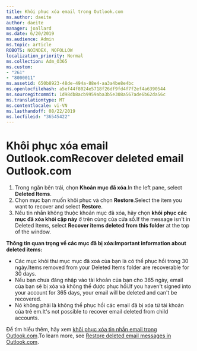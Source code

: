 ```yaml
---
title: Khôi phục xóa email trong Outlook.com
ms.author: daeite
author: daeite
manager: joallard
ms.date: 6/20/2019
ms.audience: Admin
ms.topic: article
ROBOTS: NOINDEX, NOFOLLOW
localization_priority: Normal
ms.collection: Adm_O365
ms.custom:
- "261"
- "8000011"
ms.assetid: 650b8923-48de-494a-88e4-aa3a4be8e4bc
ms.openlocfilehash: a5ef44f8024e5718f26df9fd4f7f2ef4a6390544
ms.sourcegitcommit: 1d98db8acb9959aba3b5e308a567ade6b62da56c
ms.translationtype: MT
ms.contentlocale: vi-VN
ms.lasthandoff: 08/22/2019
ms.locfileid: "36545422"
---
```

# <a name="recover-deleted-email-outlookcom"></a><span data-ttu-id="25f9e-102">Khôi phục xóa email Outlook.com</span><span class="sxs-lookup"><span data-stu-id="25f9e-102">Recover deleted email Outlook.com</span></span>

1. <span data-ttu-id="25f9e-103">Trong ngăn bên trái, chọn **Khoản mục đã xóa**.</span><span class="sxs-lookup"><span data-stu-id="25f9e-103">In the left pane, select **Deleted Items**.</span></span>
2. <span data-ttu-id="25f9e-104">Chọn mục bạn muốn khôi phục và chọn **Restore**.</span><span class="sxs-lookup"><span data-stu-id="25f9e-104">Select the item you want to recover and select **Restore**.</span></span>
3. <span data-ttu-id="25f9e-105">Nếu tin nhắn không thuộc khoản mục đã xóa, hãy chọn **khôi phục các mục đã xóa khỏi cặp này** ở trên cùng của cửa sổ.</span><span class="sxs-lookup"><span data-stu-id="25f9e-105">If the message isn't in Deleted Items, select **Recover items deleted from this folder** at the top of the window.</span></span>

 <span data-ttu-id="25f9e-106">**Thông tin quan trọng về các mục đã bị xóa:**</span><span class="sxs-lookup"><span data-stu-id="25f9e-106">**Important information about deleted items:**</span></span>
  
- <span data-ttu-id="25f9e-107">Các mục khỏi thư mục mục đã xoá của bạn là có thể phục hồi trong 30 ngày.</span><span class="sxs-lookup"><span data-stu-id="25f9e-107">Items removed from your Deleted Items folder are recoverable for 30 days.</span></span>
- <span data-ttu-id="25f9e-108">Nếu bạn chưa đăng nhập vào tài khoản của bạn cho 365 ngày, email của bạn sẽ bị xóa và không thể được phục hồi.</span><span class="sxs-lookup"><span data-stu-id="25f9e-108">If you haven't signed into your account for 365 days, your email will be deleted and can't be recovered.</span></span>
- <span data-ttu-id="25f9e-109">Nó không phải là không thể phục hồi các email đã bị xóa từ tài khoản của trẻ em.</span><span class="sxs-lookup"><span data-stu-id="25f9e-109">It's not possible to recover email deleted from child accounts.</span></span>

<span data-ttu-id="25f9e-110">Để tìm hiểu thêm, hãy xem [khôi phục xóa tin nhắn email trong Outlook.com](https://support.office.com/article/cf06ab1b-ae0b-418c-a4d9-4e895f83ed50?wt.mc_id=Office_Outlook_com_Alchemy).</span><span class="sxs-lookup"><span data-stu-id="25f9e-110">To learn more, see [Restore deleted email messages in Outlook.com](https://support.office.com/article/cf06ab1b-ae0b-418c-a4d9-4e895f83ed50?wt.mc_id=Office_Outlook_com_Alchemy).</span></span>